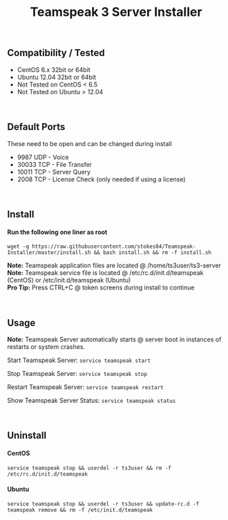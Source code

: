 <h1 align='center'>Teamspeak 3 Server Installer</h1>

<br>

Compatibility / Tested
----------------
+ CentOS 6.x 32bit or 64bit
+ Ubuntu 12.04 32bit or 64bit
+ Not Tested on CentOS < 6.5
+ Not Tested on Ubuntu > 12.04

<br/>

Default Ports
-----------------
These need to be open and can be changed during install
+ 9987 UDP - Voice
+ 30033 TCP - File Transfer
+ 10011 TCP - Server Query
+ 2008 TCP - License Check (only needed if using a license)

<br/>

Install
-----------

#### Run the following one liner as root
```
wget -q https://raw.githubusercontent.com/stokes84/Teamspeak-Installer/master/install.sh && bash install.sh && rm -f install.sh
```
<strong>Note:</strong> Teamspeak application files are located @ /home/ts3user/ts3-server<br/>
<strong>Note:</strong> Teamspeak service file is located @ /etc/rc.d/init.d/teamspeak (CentOS) or /etc/init.d/teamspeak (Ubuntu) <br/>
<strong>Pro Tip:</strong> Press CTRL+C @ token screens during install to continue

<br/>

Usage
---------

<strong>Note:</strong> Teamspeak Server automatically starts @ server boot in instances of restarts or system crashes.

Start Teamspeak Server: ```service teamspeak start```

Stop Teamspeak Server: ```service teamspeak stop```

Restart Teamspeak Server: ```service teamspeak restart```

Show Teamspeak Server Status: ```service teamspeak status```

<br/>

Uninstall
-------------

#### CentOS
```
service teamspeak stop && userdel -r ts3user && rm -f /etc/rc.d/init.d/teamspeak
```

#### Ubuntu
```
service teamspeak stop && userdel -r ts3user && update-rc.d -f teamspeak remove && rm -f /etc/init.d/teamspeak
```
